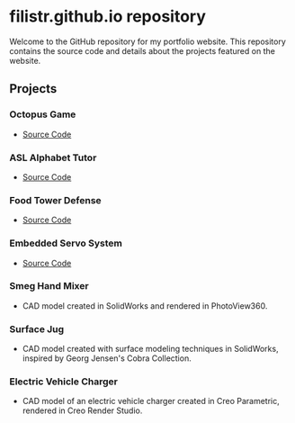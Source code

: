 # filistr.github.io repository

Welcome to the GitHub repository for my portfolio website. This repository contains the source code and details about the projects featured on the website.

## Projects

### Octopus Game
- [Source Code]([https://github.com/filistr/octopus-game](https://github.com/filistr/filistr.github.io/tree/main/octopus%20game))

### ASL Alphabet Tutor
- [Source Code]([https://github.com/filistr/asl-alphabet-tutor](https://github.com/filistr/filistr.github.io/tree/main/asl%20tutor))

### Food Tower Defense
- [Source Code]([https://github.com/filistr/food-tower-defense](https://github.com/filistr/filistr.github.io/tree/main/food%20tower%20defense))

### Embedded Servo System
- [Source Code]([https://github.com/filistr/embedded-servo-system](https://github.com/filistr/filistr.github.io/tree/main/embedded%20server%20system))

### Smeg Hand Mixer
- CAD model created in SolidWorks and rendered in PhotoView360.

### Surface Jug
- CAD model created with surface modeling techniques in SolidWorks, inspired by Georg Jensen's Cobra Collection.

### Electric Vehicle Charger
- CAD model of an electric vehicle charger created in Creo Parametric, rendered in Creo Render Studio.
